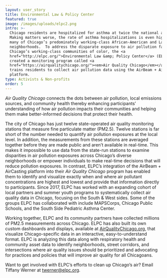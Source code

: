 ```yaml
---
layout: user_story
title: Environmental Law & Policy Center
featured: true
image: /images/uploads/elpc2.png
intro: >-
  Chicago residents are hospitalized for asthma at twice the national average. 
  Making matters worse, the rate of asthma hospitalizations is even higher in
  many of Chicago’s predominately working-class African-American and Latinx
  neighborhoods.  To address the disparate exposure to air pollution faced by
  Chicago’s working-class communities of color, the <a
  href="http://elpc.org/">Environmental Law &amp; Policy Center</a> (ELPC)
  created a monitoring program called <a
  href="https://airqualitychicago.org/"><em>Air Quality Chicago</em></a> that
  trains residents to collect air pollution data using the AirBeam + AirCasting
  platform.  
type: Activists & Non-profits
order: 5
---
```

<em>Air Quality Chicago</em> connects the dots between air pollution, local emissions sources, and community health thereby enhancing participants’ understanding of how air pollution impacts their communities and helping them make better-informed decisions that protect their health.

The city of Chicago has just twelve state-operated air quality monitoring stations that measure fine particulate matter (PM2.5). Twelve stations is far short of the number needed to quantify air pollution exposures at the local level.  In addition, the measurements from these stations are averaged together before they are made public and aren’t available in real-time. This makes it impossible to use data from the state-run stations to examine disparities in air pollution exposures across Chicago’s diverse neighborhoods or empower individuals to make real-time decisions that will reduce pollution exposures.  In contrast, ELPC’s integration of the AirBeam + AirCasting platform into their <em>Air Quality Chicago</em> program has enabled them to identify and visualize exactly when and where air pollutant concentrations are highest and lowest and provide that information directly to participants.  Since 2017, ELPC has worked with an expanding cohort of local partners and summer youth programs to systematically collect air quality data in Chicago, focusing on the South &amp; West sides.  Some of the groups ELPC has collaborated with include MAPSCorps, Chicago Public Schools, and the South Side Pediatric Asthma Center.

Working together, ELPC and its community partners have collected millions of PM2.5 measurements across Chicago. ELPC has also built its own custom dashboards and displays, available at <a href="https://airqualitychicago.org/">AirQualityChicago.org</a>, that visualize Chicago-specific data in an interactive, easy-to-understand format. ELPC is analyzing this data along with respiratory health and community asset data to identify neighborhoods, street corridors, and intersections where air quality issues should be prioritized and advocating for practices and policies that will improve air quality for all Chicagoans.

Want to get involved with ELPC’s efforts to clean up Chicago’s air? Email Tiffany Werner at <a href="mailto:twerner@elpc.org">twerner@elpc.org</a>.
